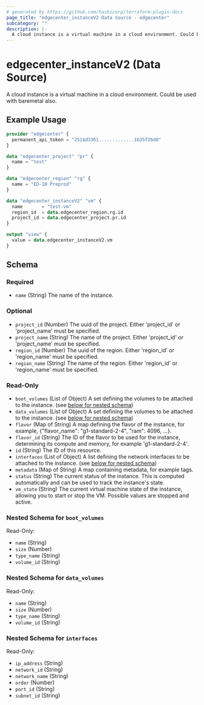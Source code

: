 ```yaml
---
# generated by https://github.com/hashicorp/terraform-plugin-docs
page_title: "edgecenter_instanceV2 Data Source - edgecenter"
subcategory: ""
description: |-
  A cloud instance is a virtual machine in a cloud environment. Could be used with baremetal also.
---
```


# edgecenter_instanceV2 (Data Source)

A cloud instance is a virtual machine in a cloud environment. Could be used with baremetal also.

## Example Usage

```terraform
provider "edgecenter" {
  permanent_api_token = "251$d3361.............1b35f26d8"
}

data "edgecenter_project" "pr" {
  name = "test"
}

data "edgecenter_region" "rg" {
  name = "ED-10 Preprod"
}

data "edgecenter_instanceV2" "vm" {
  name       = "test-vm"
  region_id  = data.edgecenter_region.rg.id
  project_id = data.edgecenter_project.pr.id
}

output "view" {
  value = data.edgecenter_instanceV2.vm
}
```

<!-- schema generated by tfplugindocs -->
## Schema

### Required

- `name` (String) The name of the instance.

### Optional

- `project_id` (Number) The uuid of the project. Either 'project_id' or 'project_name' must be specified.
- `project_name` (String) The name of the project. Either 'project_id' or 'project_name' must be specified.
- `region_id` (Number) The uuid of the region. Either 'region_id' or 'region_name' must be specified.
- `region_name` (String) The name of the region. Either 'region_id' or 'region_name' must be specified.

### Read-Only

- `boot_volumes` (List of Object) A set defining the volumes to be attached to the instance. (see [below for nested schema](#nestedatt--boot_volumes))
- `data_volumes` (List of Object) A set defining the volumes to be attached to the instance. (see [below for nested schema](#nestedatt--data_volumes))
- `flavor` (Map of String) A map defining the flavor of the instance, for example, {"flavor_name": "g1-standard-2-4", "ram": 4096, ...}.
- `flavor_id` (String) The ID of the flavor to be used for the instance, determining its compute and memory, for example 'g1-standard-2-4'.
- `id` (String) The ID of this resource.
- `interfaces` (List of Object) A list defining the network interfaces to be attached to the instance. (see [below for nested schema](#nestedatt--interfaces))
- `metadata` (Map of String) A map containing metadata, for example tags.
- `status` (String) The current status of the instance. This is computed automatically and can be used to track the instance's state.
- `vm_state` (String) The current virtual machine state of the instance, 
allowing you to start or stop the VM. Possible values are stopped and active.

<a id="nestedatt--boot_volumes"></a>
### Nested Schema for `boot_volumes`

Read-Only:

- `name` (String)
- `size` (Number)
- `type_name` (String)
- `volume_id` (String)


<a id="nestedatt--data_volumes"></a>
### Nested Schema for `data_volumes`

Read-Only:

- `name` (String)
- `size` (Number)
- `type_name` (String)
- `volume_id` (String)


<a id="nestedatt--interfaces"></a>
### Nested Schema for `interfaces`

Read-Only:

- `ip_address` (String)
- `network_id` (String)
- `network_name` (String)
- `order` (Number)
- `port_id` (String)
- `subnet_id` (String)
